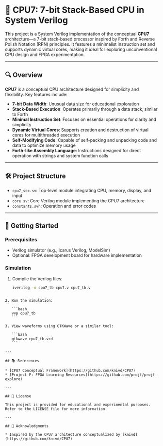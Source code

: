# 🧠 CPU7: 7-bit Stack-Based CPU in System Verilog

This project is a System Verilog implementation of the conceptual **CPU7** architecture—a 7-bit stack-based processor inspired by Forth and Reverse Polish Notation (RPN) principles. It features a minimalist instruction set and supports dynamic virtual cores, making it ideal for exploring unconventional CPU design and FPGA experimentation.

---

## 🔍 Overview

**CPU7** is a conceptual CPU architecture designed for simplicity and flexibility. Key features include:

- **7-bit Data Width**: Unusual data size for educational exploration
- **Stack-Based Execution**: Operates primarily through a data stack, similar to Forth
- **Minimal Instruction Set**: Focuses on essential operations for clarity and simplicity
- **Dynamic Virtual Cores**: Supports creation and destruction of virtual cores for multithreaded execution
- **Self-Modifying Code**: Capable of self-packing and unpacking code and data to optimize memory usage
- **Forth-like Assembly Language**: Instructions designed for direct operation with strings and system function calls

---

## 🛠️ Project Structure

- `cpu7_soc.sv`: Top-level module integrating CPU, memory, display, and input
- `core.sv`: Core Verilog module implementing the CPU7 architecture
- `constants.svh`: Operation and error codes

---

## 🚀 Getting Started

### Prerequisites

- Verilog simulator (e.g., Icarus Verilog, ModelSim)
- Optional: FPGA development board for hardware implementation

### Simulation

1. Compile the Verilog files:

   ```bash
   iverilog -o cpu7_tb cpu7.v cpu7_tb.v
````

2. Run the simulation:

   ```bash
   vvp cpu7_tb
   ```

3. View waveforms using GTKWave or a similar tool:

   ```bash
   gtkwave cpu7_tb.vcd
   ```

---

## 📚 References

* [CPU7 Conceptual Framework](https://github.com/knivd/CPU7)
* [Project F: FPGA Learning Resources](https://github.com/projf/projf-explore)

---

## 📝 License

This project is provided for educational and experimental purposes. Refer to the LICENSE file for more information.

---

## 🙌 Acknowledgments

* Inspired by the CPU7 architecture conceptualized by [knivd](https://github.com/knivd/CPU7)

